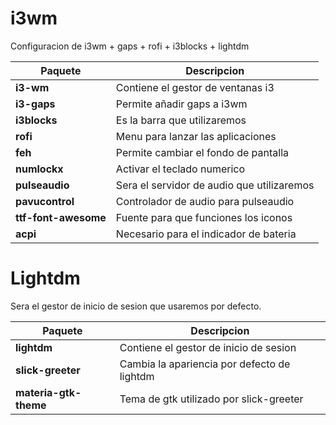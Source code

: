# i3wm
Configuracion de i3wm + gaps + rofi + i3blocks + lightdm

| Paquete              | Descripcion                                |
| -------------------- | -------------------------------------------|
| **i3-wm**            | Contiene el gestor de ventanas i3          |
| **i3-gaps**          | Permite añadir gaps a i3wm                 |
| **i3blocks**         | Es la barra que utilizaremos               |
| **rofi**             | Menu para lanzar las aplicaciones          |
| **feh**              | Permite cambiar el fondo de pantalla       |
| **numlockx**         | Activar el teclado numerico                |
| **pulseaudio**       | Sera el servidor de audio que utilizaremos |
| **pavucontrol**      | Controlador de audio para pulseaudio       |
| **ttf-font-awesome** | Fuente para que funciones los iconos       |
| **acpi**             | Necesario para el indicador de bateria     |

# Lightdm
Sera el gestor de inicio de sesion que usaremos por defecto.

| Paquete           | Descripcion                                 |
|-------------------|---------------------------------------------|
| **lightdm**       | Contiene el gestor de inicio de sesion      |
| **slick-greeter** | Cambia la apariencia por defecto de lightdm |
| **materia-gtk-theme** | Tema de gtk utilizado por slick-greeter |
